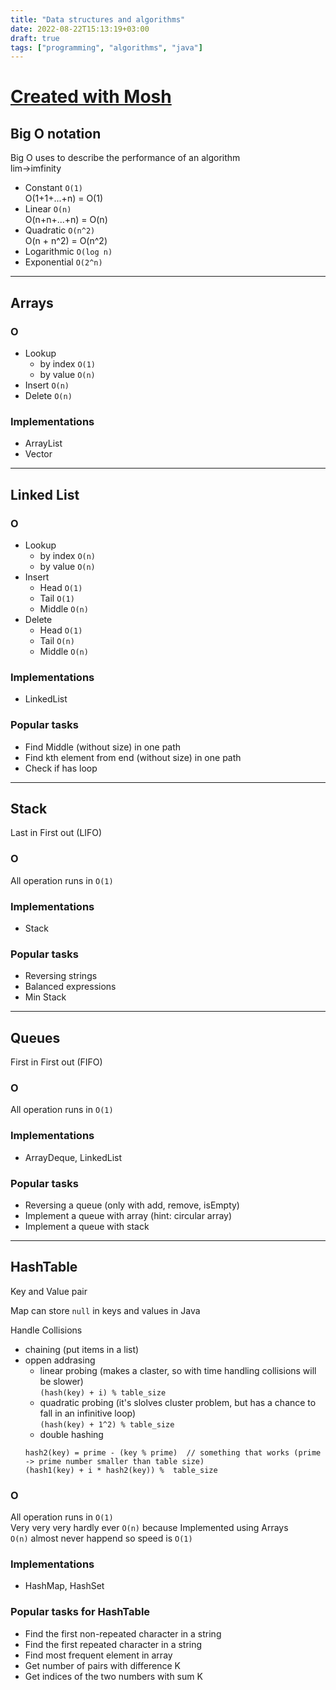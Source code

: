 ```yaml
---
title: "Data structures and algorithms"
date: 2022-08-22T15:13:19+03:00
draft: true
tags: ["programming", "algorithms", "java"]
---
```


# [Created with Mosh](https://codewithmosh.com/p/data-structures-algorithms)

## Big O notation
Big O uses to describe the performance of an algorithm  
lim->imfinity
- Constant `O(1)`  
O(1+1+...+n) = O(1)
- Linear `O(n)`  
O(n+n+...+n) = O(n)
- Quadratic `O(n^2)`  
O(n + n^2) = O(n^2)
- Logarithmic `O(log n)`
- Exponential `O(2^n)`

---
## Arrays
### O
- Lookup 
  - by index `O(1)`
  - by value `O(n)`
- Insert `O(n)`
- Delete `O(n)`
### Implementations
- ArrayList
- Vector

---
## Linked List
### O
- Lookup 
  - by index `O(n)`
  - by value `O(n)`
- Insert 
  - Head `O(1)`
  - Tail `O(1)`
  - Middle `O(n)`
- Delete
  - Head `O(1)`
  - Tail `O(n)`
  - Middle `O(n)`
### Implementations
- LinkedList
### Popular tasks
  - Find Middle (without size) in one path
  - Find kth element from end (without size) in one path
  - Check if has loop

---
## Stack
Last in First out (LIFO)
### O 
All operation runs in `O(1)`
### Implementations
- Stack
### Popular tasks
- Reversing strings
- Balanced expressions
- Min Stack

---
## Queues
First in First out (FIFO)
### O 
All operation runs in `O(1)`
### Implementations
- ArrayDeque, LinkedList
### Popular tasks
- Reversing a queue (only with add, remove, isEmpty)
- Implement a queue with array (hint: circular array)
- Implement a queue with stack

---
## HashTable
Key and Value pair

Map can store `null` in keys and values in Java  

  Handle Collisions 
- chaining (put items in a list)
- oppen addrasing 
  - linear probing (makes a claster, so with time handling collisions will be slower)  
  `(hash(key) + i) % table_size`
  - quadratic probing (it's slolves cluster problem, but has a chance to fall in an infinitive loop)  
  `(hash(key) + 1^2) % table_size`
  - double hashing  
  ```
  hash2(key) = prime - (key % prime)  // something that works (prime -> prime number smaller than table size)
  (hash1(key) + i * hash2(key)) %  table_size
  ```

### O 
All operation runs in `O(1)`  
Very very very hardly ever `O(n)` because Implemented using Arrays  
`O(n)` almost never happend so speed is `O(1)`  
### Implementations
- HashMap, HashSet
### Popular tasks for HashTable 
- Find the first non-repeated character in a string
- Find the first repeated character in a string
- Find most frequent element in array
- Get number of pairs with difference K
- Get indices of the two numbers with sum K


